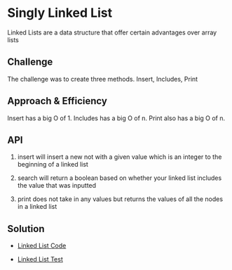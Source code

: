 # Singly Linked List
Linked Lists are a data structure that offer certain advantages over array lists

## Challenge
The challenge was to create three methods. Insert, Includes, Print

## Approach & Efficiency
Insert has a big O of 1. Includes has a big O of n. Print also has a big O of n.

## API
1. insert will insert a new not with a given value which is an integer to the beginning of a linked list

2. search will return a boolean based on whether your linked list includes the value that was inputted

3. print does not take in any values but returns the values of all the nodes in a linked list

## Solution
- [Linked List Code](../../src/main/java/Java/LinkedList/LinkedList.java)

- [Linked List Test](../../src/test/java/Java/LinkedList/LinkedListTest.java)
